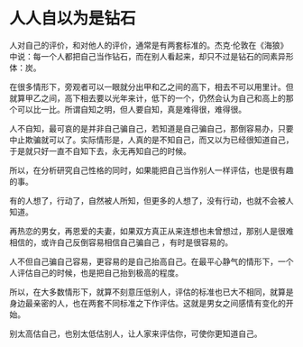 # 人人自以为是钻石

人对自己的评价，和对他人的评价，通常是有两套标准的。杰克·伦敦在《海狼》中说：每一个人都把自己当作钻石，而在别人看起来，却只不过是钻石的同素异形体：炭。 

在很多情形下，旁观者可以一眼就分出甲和乙之间的高下，相去不可以用里计。但就算甲乙之间，高下相去要以光年来计，低下的一个，仍然会认为自己和高上的那个可以比一比。所谓自知之明，但人要自知，真是难得很，难得很。 

人不自知，最可哀的是并非自己骗自己，若知道是自己骗自己，那倒容易办，只要中止欺骗就可以了。实际情形是，人真的是不知自己，而又以为已经很知道自己，于是就只好一直不自知下去，永无再知自己的时候。 

所以，在分析研究自己性格的同时，如果能把自己当作别人一样评估，也是很有趣的事。 

有的人想了，行动了，自然被人所知，但更多的人想了，没有行动，也就不会被人知道。 

再热恋的男女，再恩爱的夫妻，如果双方真正从来连想也未曾想过，那别人是很难相信的，或许自己反倒容易相信自己骗自己 ，有时是很容易的。 

人不但自己骗自己容易，更容易的是自己抬高自己。在最平心静气的情形下，一个人评估自己的时候，也是把自己抬到极高的程度。 

所以，在大多数情形下，就算不刻意压低别人，评估的标准也已大不相同，就算是身边最亲密的人，也在两套不同标准之下作评估。这就是男女之间感情有变化的开始。 

别太高估自己，也别太低估别人，让人家来评估你，可使你更知道自己。